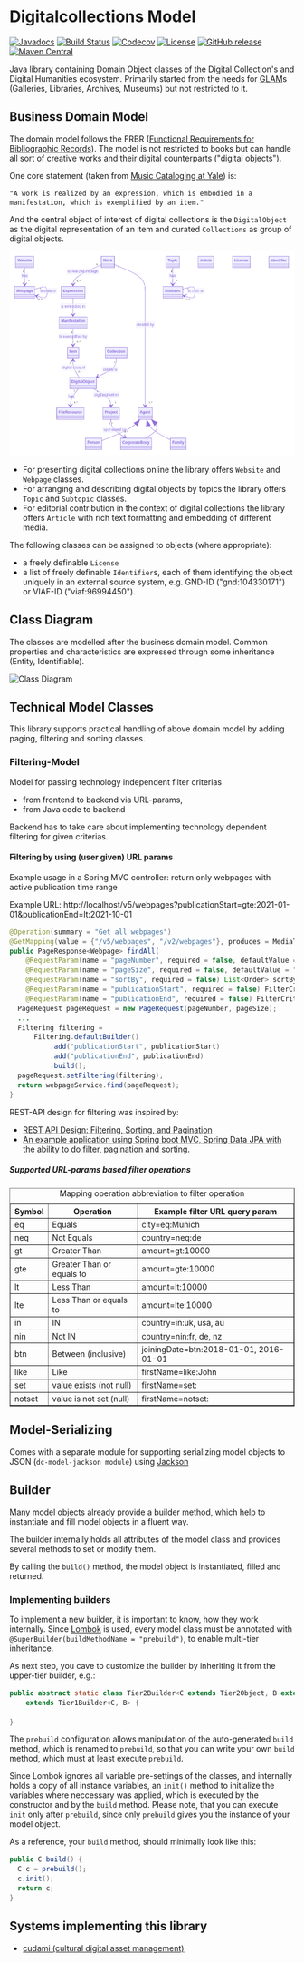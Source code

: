 # Digitalcollections Model

[![Javadocs](https://javadoc.io/badge/de.digitalcollections.model/dc-model-parent.svg)](https://javadoc.io/doc/de.digitalcollections.model/dc-model-parent)
[![Build Status](https://img.shields.io/travis/dbmdz/digitalcollections-model/master.svg)](https://travis-ci.org/dbmdz/digitalcollections-model)
[![Codecov](https://img.shields.io/codecov/c/github/dbmdz/digitalcollections-model/master.svg)](https://codecov.io/gh/dbmdz/digitalcollections-model)
[![License](https://img.shields.io/github/license/dbmdz/digitalcollections-model.svg)](LICENSE)
[![GitHub release](https://img.shields.io/github/release/dbmdz/digitalcollections-model.svg)](https://github.com/dbmdz/digitalcollections-model/releases)
[![Maven Central](https://img.shields.io/maven-central/v/de.digitalcollections.model/dc-model-parent.svg)](https://search.maven.org/search?q=a:dc-model-parent)

Java library containing Domain Object classes of the Digital Collection's and Digital Humanities ecosystem.
Primarily started from the needs for [GLAM](https://en.wikipedia.org/wiki/GLAM_%28industry_sector%29)s (Galleries, Libraries, Archives, Museums) but not restricted to it.

## Business Domain Model

The domain model follows the FRBR ([Functional Requirements for Bibliographic Records](https://en.wikipedia.org/wiki/Functional_Requirements_for_Bibliographic_Records)).
The model is not restricted to books but can handle all sort of creative works and their digital counterparts ("digital objects").

One core statement (taken from [Music Cataloging at Yale](https://web.library.yale.edu/cataloging/music/frbr-wemi-music)) is:

```
"A work is realized by an expression, which is embodied in a manifestation, which is exemplified by an item."
```

And the central object of interest of digital collections is the `DigitalObject` as the digital representation of an item
and curated `Collections` as group of digital objects.

![Domain Model](./domain-model.png)

* For presenting digital collections online the library offers `Website` and `Webpage` classes.
* For arranging and describing digital objects by topics the library offers `Topic` and `Subtopic` classes.
* For editorial contribution in the context of digital collections the library offers `Article` with rich text formatting and embedding of different media.

The following classes can be assigned to objects (where appropriate):

* a freely definable `License`
* a list of freely definable `Identifier`s, each of them identifying the object uniquely in an external source system, e.g. GND-ID ("gnd:104330171") or VIAF-ID ("viaf:96994450").

## Class Diagram

The classes are modelled after the business domain model. Common properties and characteristics are expressed through some inheritance (Entity, Identifiable).

![Class Diagram](./ClassDiagram.jpg)

## Technical Model Classes

This library supports practical handling of above domain model by adding paging, filtering and sorting classes.

### Filtering-Model

Model for passing technology independent filter criterias
* from frontend to backend via URL-params,
* from Java code to backend

Backend has to take care about implementing technology dependent filtering for given criterias.

#### Filtering by using (user given) URL params

Example usage in a Spring MVC controller: return only webpages with active publication time range

Example URL: http://localhost/v5/webpages?publicationStart=gte:2021-01-01&publicationEnd=lt:2021-10-01

```java
@Operation(summary = "Get all webpages")
@GetMapping(value = {"/v5/webpages", "/v2/webpages"}, produces = MediaType.APPLICATION_JSON_VALUE)
public PageResponse<Webpage> findAll(
    @RequestParam(name = "pageNumber", required = false, defaultValue = "0") int pageNumber,
    @RequestParam(name = "pageSize", required = false, defaultValue = "25") int pageSize,
    @RequestParam(name = "sortBy", required = false) List<Order> sortBy,
    @RequestParam(name = "publicationStart", required = false) FilterCriterion<LocalDate> publicationStart,
    @RequestParam(name = "publicationEnd", required = false) FilterCriterion<LocalDate> publicationEnd) {
  PageRequest pageRequest = new PageRequest(pageNumber, pageSize);
  ...
  Filtering filtering =
      Filtering.defaultBuilder()
          .add("publicationStart", publicationStart)
          .add("publicationEnd", publicationEnd)
          .build();
  pageRequest.setFiltering(filtering);
  return webpageService.find(pageRequest);
}
```

REST-API design for filtering was inspired by:

- [REST API Design: Filtering, Sorting, and Pagination](https://www.moesif.com/blog/technical/api-design/REST-API-Design-Filtering-Sorting-and-Pagination/)
- [An example application using Spring boot MVC, Spring Data JPA with the ability to do filter, pagination and sorting.](https://github.com/vijjayy81/spring-boot-jpa-rest-demo-filter-paging-sorting)

##### Supported URL-params based filter operations

<table border="1">
  <caption>Mapping operation abbreviation to filter operation</caption>
  <tr><th>Symbol</th><th>Operation</th><th>Example filter URL query param</th></tr>
  <tr><td>eq       </td><td> Equals                     </td><td>city=eq:Munich	         </td></tr>
  <tr><td>neq      </td><td> Not Equals                 </td><td>country=neq:de          </td></tr>
  <tr><td>gt       </td><td> Greater Than               </td><td>amount=gt:10000         </td></tr>
  <tr><td>gte      </td><td> Greater Than or equals to  </td><td>amount=gte:10000        </td></tr>
  <tr><td>lt       </td><td> Less Than                  </td><td>amount=lt:10000         </td></tr>
  <tr><td>lte      </td><td> Less Than or equals to     </td><td>amount=lte:10000        </td></tr>
  <tr><td>in       </td><td> IN                         </td><td>country=in:uk, usa, au  </td></tr>
  <tr><td>nin      </td><td> Not IN                     </td><td>country=nin:fr, de, nz  </td></tr>
  <tr><td>btn      </td><td> Between (inclusive)        </td><td>joiningDate=btn:2018-01-01, 2016-01-01</td></tr>
  <tr><td>like     </td><td> Like                       </td><td>firstName=like:John     </td></tr>
  <tr><td>set      </td><td> value exists (not null)    </td><td>firstName=set:          </td></tr>
  <tr><td>notset   </td><td> value is not set (null)    </td><td>firstName=notset:       </td></tr>
</table>

## Model-Serializing

Comes with a separate module for supporting serializing model objects to JSON (`dc-model-jackson module`) using [Jackson](https://github.com/FasterXML/jackson)

## Builder

Many model objects already provide a builder method, which help to instantiate and fill
model objects in a fluent way.

The builder internally holds all attributes of the model class and provides several methods
to set or modify them.

By calling the `build()` method, the model object is instantiated, filled and returned.

### Implementing builders

To implement a new builder, it is important to know, how they work internally.
Since [Lombok](https://projectlombok.org/) is used, every model class must be annotated
with `@SuperBuilder(buildMethodName = "prebuild")`, to enable multi-tier inheritance.

As next step, you cave to customize the builder by inheriting it from the
upper-tier builder, e.g.:

```java
public abstract static class Tier2Builder<C extends Tier2Object, B extends Tier2Builder<C, B>> 
    extends Tier1Builder<C, B> {
  
}
```

The `prebuild` configuration allows manipulation of the auto-generated `build` method,
which is renamed to `prebuild`, so that you can write your own `build` method, which must
at least execute `prebuild`.

Since Lombok ignores all variable pre-settings of the classes, and internally holds a copy
of all instance variables, an `init()` method to initialize the variables where neccessary 
was applied, which is executed by the constructor and by the `build` method. Please note, 
that you can execute `init` only after `prebuild`, since only `prebuild` gives you the 
instance of your model object.

As a reference, your `build` method, should minimally look like this:
```java
public C build() {
  C c = prebuild();
  c.init();
  return c;
}
```


## Systems implementing this library

* [cudami (cultural digital asset management)](https://github.com/dbmdz/cudami)